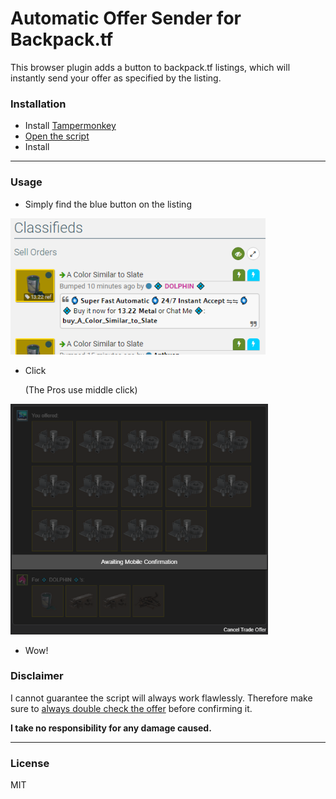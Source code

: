 # Automatic Offer Sender for Backpack.tf

This browser plugin adds a button to backpack.tf listings, which will instantly send your offer as specified by the listing.

### Installation

- Install [Tampermonkey](https://www.tampermonkey.net/)
- [Open the script](https://github.com/peleicht/backpack-offer-sender/raw/main/offer_sender.user.js)
- Install

---

### Usage

- Simply find the blue button on the listing

![listings with buttons](./images/classifieds.png)

- Click

  (The Pros use middle click)

![tradeoffer](./images/tradeoffer.png)

- Wow!

### Disclaimer

I cannot guarantee the script will always work flawlessly. Therefore make sure to <ins>always double check the offer</ins> before confirming it.

**I take no responsibility for any damage caused.**

---

### License

MIT
